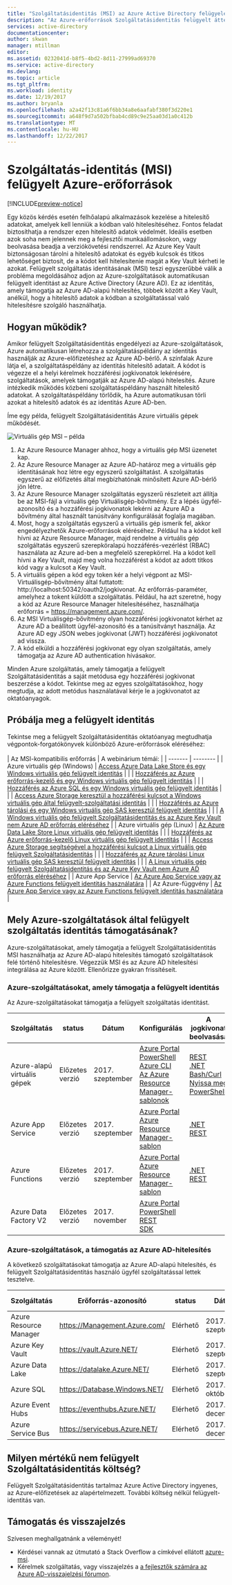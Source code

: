 ```yaml
---
title: "Szolgáltatásidentitás (MSI) az Azure Active Directory felügyelete"
description: "Az Azure-erőforrások Szolgáltatásidentitás felügyelt áttekintése."
services: active-directory
documentationcenter: 
author: skwan
manager: mtillman
editor: 
ms.assetid: 0232041d-b8f5-4bd2-8d11-27999ad69370
ms.service: active-directory
ms.devlang: 
ms.topic: article
ms.tgt_pltfrm: 
ms.workload: identity
ms.date: 12/19/2017
ms.author: bryanla
ms.openlocfilehash: a2a42f13c81a6f6bb34a8e6aafabf380f3d220e1
ms.sourcegitcommit: a648f9d7a502bfbab4cd89c9e25aa03d1a0c412b
ms.translationtype: MT
ms.contentlocale: hu-HU
ms.lasthandoff: 12/22/2017
---
```

#  <a name="managed-service-identity-msi-for-azure-resources"></a>Szolgáltatás-identitás (MSI) felügyelt Azure-erőforrások

[!INCLUDE[preview-notice](../../includes/active-directory-msi-preview-notice.md)]

Egy közös kérdés esetén felhőalapú alkalmazások kezelése a hitelesítő adatokat, amelyek kell lenniük a kódban való hitelesítéséhez. Fontos feladat biztosíthatja a rendszer ezen hitelesítő adatok védelmét. Ideális esetben azok soha nem jelennek meg a fejlesztői munkaállomásokon, vagy beolvasása beadja a verziókövetési rendszerrel. Az Azure Key Vault biztonságosan tárolni a hitelesítő adatokat és egyéb kulcsok és titkos lehetőséget biztosít, de a kódot kell hitelesítenie magát a Key Vault kérheti le azokat. Felügyelt szolgáltatás identitásának (MSI) teszi egyszerűbbé válik a probléma megoldásához adjon az Azure-szolgáltatások automatikusan felügyelt identitást az Azure Active Directory (Azure AD). Ez az identitás, amely támogatja az Azure AD-alapú hitelesítés, többek között a Key Vault, anélkül, hogy a hitelesítő adatok a kódban a szolgáltatással való hitelesítésre szolgáló használhatja.

## <a name="how-does-it-work"></a>Hogyan működik?

Amikor felügyelt Szolgáltatásidentitás engedélyezi az Azure-szolgáltatások, Azure automatikusan létrehozza a szolgáltatáspéldány az identitás használják az Azure-előfizetéshez az Azure AD-bérlő.  A színfalak Azure látja el, a szolgáltatáspéldány az identitás hitelesítő adatait.  A kódot is végezze el a helyi kérelmek hozzáférési jogkivonatok lekérésére, szolgáltatások, amelyek támogatják az Azure AD-alapú hitelesítés.  Azure intézkedik működés közbeni szolgáltatáspéldány használt hitelesítő adatokat.  A szolgáltatáspéldány törlődik, ha Azure automatikusan törli azokat a hitelesítő adatok és az identitás Azure AD-ben.

Íme egy példa, felügyelt Szolgáltatásidentitás Azure virtuális gépek működését.

![Virtuális gép MSI – példa](./media/msi-vm-example.png)

1. Az Azure Resource Manager ahhoz, hogy a virtuális gép MSI üzenetet kap.
2. Az Azure Resource Manager az Azure AD-határoz meg a virtuális gép identitásának hoz létre egy egyszerű szolgáltatást. A szolgáltatás egyszerű az előfizetés által megbízhatónak minősített Azure AD-bérlő jön létre.
3. Az Azure Resource Manager szolgáltatás egyszerű részleteit azt állítja be az MSI-fájl a virtuális gép Virtuálisgép-bővítmény.  Ez a lépés ügyfél-azonosító és a hozzáférési jogkivonatok lekérni az Azure AD a bővítmény által használt tanúsítvány konfigurálását foglalja magában.
4. Most, hogy a szolgáltatás egyszerű a virtuális gép ismerik fel, akkor engedélyezhetők Azure-erőforrások eléréséhez.  Például ha a kódot kell hívni az Azure Resource Manager, majd rendelne a virtuális gép szolgáltatás egyszerű szerepköralapú hozzáférés-vezérlést (RBAC) használata az Azure ad-ben a megfelelő szerepkörrel.  Ha a kódot kell hívni a Key Vault, majd meg volna hozzáférést a kódot az adott titkos kód vagy a kulcsot a Key Vault.
5. A virtuális gépen a kód egy token kér a helyi végpont az MSI-Virtuálisgép-bővítmény által futtatott: http://localhost:50342/oauth2/jogkivonat.  Az erőforrás-paraméter, amelyhez a tokent küldött a szolgáltatás. Például, ha azt szeretné, hogy a kód az Azure Resource Manager hitelesítéséhez, használhatja erőforrás = https://management.azure.com/.
6. Az MSI Virtuálisgép-bővítmény olyan hozzáférési jogkivonatot kérhet az Azure AD a beállított ügyfél-azonosító és a tanúsítványt használja.  Az Azure AD egy JSON webes jogkivonat (JWT) hozzáférési jogkivonatot ad vissza.
7. A kód elküldi a hozzáférési jogkivonat egy olyan szolgáltatás, amely támogatja az Azure AD authentication hívásakor.

Minden Azure szolgáltatás, amely támogatja a felügyelt Szolgáltatásidentitás a saját metódusa egy hozzáférési jogkivonat beszerzése a kódot. Tekintse meg az egyes szolgáltatásokhoz, hogy megtudja, az adott metódus használatával kérje le a jogkivonatot az oktatóanyagok.

## <a name="try-managed-service-identity"></a>Próbálja meg a felügyelt identitás

Tekintse meg a felügyelt Szolgáltatásidentitás oktatóanyag megtudhatja végpontok-forgatókönyvek különböző Azure-erőforrások eléréséhez:
<br><br>
| Az MSI-kompatibilis erőforrás | A webinárium témái: |
| ------- | -------- |
| Azure virtuális gép (Windows) | [Access Azure Data Lake Store és egy Windows virtuális gép felügyelt identitás](msi-tutorial-windows-vm-access-datalake.md) |
|                    | [Hozzáférés az Azure erőforrás-kezelő és egy Windows virtuális gép felügyelt identitás](msi-tutorial-windows-vm-access-arm.md) |
|                    | [Hozzáférés az Azure SQL és egy Windows virtuális gép felügyelt identitás](msi-tutorial-windows-vm-access-sql.md) |
|                    | [Access Azure Storage keresztül a hozzáférési kulcsot a Windows virtuális gép által felügyelt-szolgáltatási identitás](msi-tutorial-windows-vm-access-storage.md) |
|                    | [Hozzáférés az Azure tárolási és egy Windows virtuális gép SAS keresztül felügyelt identitás](msi-tutorial-windows-vm-access-storage-sas.md) |
|                    | [A Windows virtuális gép felügyelt Szolgáltatásidentitás és az Azure Key Vault nem Azure AD erőforrás eléréséhez](msi-tutorial-windows-vm-access-nonaad.md) |
| Azure virtuális gép (Linux)   | [Az Azure Data Lake Store Linux virtuális gép felügyelt identitás](msi-tutorial-linux-vm-access-datalake.md) |
|                    | [Hozzáférés az Azure erőforrás-kezelő Linux virtuális gép felügyelt identitás](msi-tutorial-linux-vm-access-arm.md) |
|                    | [Access Azure Storage segítségével a hozzáférési kulcsot a Linux virtuális gép felügyelt Szolgáltatásidentitás](msi-tutorial-linux-vm-access-storage.md) |
|                    | [Hozzáférés az Azure tárolási Linux virtuális gép SAS keresztül felügyelt identitás](msi-tutorial-linux-vm-access-storage-sas.md) |
|                    | [A Linux virtuális gép felügyelt Szolgáltatásidentitás és az Azure Key Vault nem Azure AD erőforrás eléréséhez](msi-tutorial-linux-vm-access-nonaad.md) |
| Azure App Service  | [Az Azure App Service vagy az Azure Functions felügyelt identitás használatára](/azure/app-service/app-service-managed-service-identity) |
| Az Azure-függvény     | [Az Azure App Service vagy az Azure Functions felügyelt identitás használatára](/azure/app-service/app-service-managed-service-identity) |

## <a name="which-azure-services-support-managed-service-identity"></a>Mely Azure-szolgáltatások által felügyelt szolgáltatás identitás támogatásának?

Azure-szolgáltatásokat, amely támogatja a felügyelt Szolgáltatásidentitás MSI használhatja az Azure AD-alapú hitelesítés támogató szolgáltatások felé történő hitelesítésre.  Végezzük MSI és az Azure AD hitelesítési integrálása az Azure között.  Ellenőrizze gyakran frissítéseit.

### <a name="azure-services-that-support-managed-service-identity"></a>Azure-szolgáltatásokat, amely támogatja a felügyelt identitás

Az Azure-szolgáltatásokat támogatja a felügyelt szolgáltatás identitást.

| Szolgáltatás | status | Dátum | Konfigurálás | A jogkivonat beolvasása |
| ------- | ------ | ---- | --------- | ----------- |
| Azure-alapú virtuális gépek | Előzetes verzió | 2017. szeptember | [Azure Portal](msi-qs-configure-portal-windows-vm.md)<br>[PowerShell](msi-qs-configure-powershell-windows-vm.md)<br>[Azure CLI](msi-qs-configure-cli-windows-vm.md)<br>[Az Azure Resource Manager-sablonok](msi-qs-configure-template-windows-vm.md) | [REST](msi-how-to-use-vm-msi-token.md#get-a-token-using-http)<br>[.NET](msi-how-to-use-vm-msi-token.md#get-a-token-using-c)<br>[Bash/Curl](msi-how-to-use-vm-msi-token.md#get-a-token-using-curl)<br>[Nyissa meg](msi-how-to-use-vm-msi-token.md#get-a-token-using-go)<br>[PowerShell](msi-how-to-use-vm-msi-token.md#get-a-token-using-azure-powershell) |
| Azure App Service | Előzetes verzió | 2017. szeptember | [Azure Portal](/azure/app-service/app-service-managed-service-identity#using-the-azure-portal)<br>[Azure Resource Manager-sablon](/azure/app-service/app-service-managed-service-identity#using-an-azure-resource-manager-template) | [.NET](/azure/app-service/app-service-managed-service-identity#asal)<br>[REST](/azure/app-service/app-service-managed-service-identity#using-the-rest-protocol) |
| Azure Functions | Előzetes verzió | 2017. szeptember | [Azure Portal](/azure/app-service/app-service-managed-service-identity#using-the-azure-portal)<br>[Azure Resource Manager-sablon](/azure/app-service/app-service-managed-service-identity#using-an-azure-resource-manager-template) | [.NET](/azure/app-service/app-service-managed-service-identity#asal)<br>[REST](/azure/app-service/app-service-managed-service-identity#using-the-rest-protocol) |
| Azure Data Factory V2 | Előzetes verzió | 2017. november | [Azure Portal](~/articles/data-factory/data-factory-service-identity.md#generate-service-identity)<br>[PowerShell](~/articles/data-factory/data-factory-service-identity.md#generate-service-identity-using-powershell)<br>[REST](~/articles/data-factory/data-factory-service-identity.md#generate-service-identity-using-rest-api)<br>[SDK](~/articles/data-factory/data-factory-service-identity.md#generate-service-identity-using-sdk) |

### <a name="azure-services-that-support-azure-ad-authentication"></a>Azure-szolgáltatások, a támogatás az Azure AD-hitelesítés

A következő szolgáltatásokat támogatja az Azure AD-alapú hitelesítés, és felügyelt Szolgáltatásidentitás használó ügyfél szolgáltatással lettek tesztelve.

| Szolgáltatás | Erőforrás-azonosító | status | Dátum | Hozzáférés hozzárendelése |
| ------- | ----------- | ------ | ---- | ------------- |
| Azure Resource Manager | https://Management.Azure.com/ | Elérhető | 2017. szeptember | [Azure Portal](msi-howto-assign-access-portal.md) <br>[PowerShell](msi-howto-assign-access-powershell.md) <br>[Azure CLI](msi-howto-assign-access-CLI.md) |
| Azure Key Vault | https://vault.Azure.NET/ | Elérhető | 2017. szeptember | |
| Azure Data Lake | https://datalake.Azure.NET/ | Elérhető | 2017. szeptember | |
| Azure SQL | https://Database.Windows.NET/ | Elérhető | 2017. október | |
| Azure Event Hubs | https://eventhubs.Azure.NET/ | Elérhető | 2017. december | |
| Azure Service Bus | https://servicebus.Azure.NET/ | Elérhető | 2017. december | |

## <a name="how-much-does-managed-service-identity-cost"></a>Milyen mértékű nem felügyelt Szolgáltatásidentitás költség?

Felügyelt Szolgáltatásidentitás tartalmaz Azure Active Directory ingyenes, az Azure-előfizetések az alapértelmezett.  További költség nélkül felügyelt-identitás van.

## <a name="support-and-feedback"></a>Támogatás és visszajelzés

Szívesen meghallgatnánk a véleményét!

* Kérdései vannak az útmutató a Stack Overflow a címkével ellátott [azure-msi](http://stackoverflow.com/questions/tagged/azure-msi).
* Kérelmek szolgáltatás, vagy visszajelzés a [a fejlesztők számára az Azure AD-visszajelzési fórumon](https://feedback.azure.com/forums/169401-azure-active-directory/category/164757-developer-experiences).






